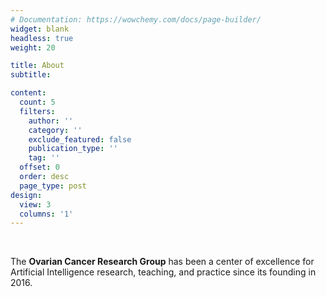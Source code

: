 ```yaml
---
# Documentation: https://wowchemy.com/docs/page-builder/
widget: blank
headless: true
weight: 20

title: About
subtitle:

content:
  count: 5
  filters:
    author: ''
    category: ''
    exclude_featured: false
    publication_type: ''
    tag: ''
  offset: 0
  order: desc
  page_type: post
design:
  view: 3
  columns: '1'
---
```


<br>

The **Ovarian Cancer Research Group** has been a center of excellence for Artificial Intelligence research, teaching, and practice since its founding in 2016.
